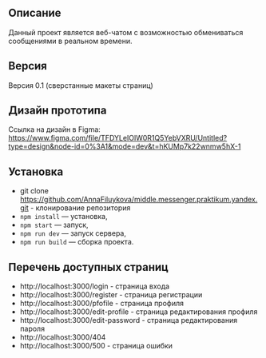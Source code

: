 ## Описание
Данный проект является веб-чатом с возможностью обмениваться сообщениями в реальном времени.  

## Версия
Версия 0.1 (сверстанные макеты страниц)

## Дизайн прототипа 
Ссылка на дизайн в Figma: https://www.figma.com/file/TFDYLeIOlW0R1Q5YebVXRU/Untitled?type=design&node-id=0%3A1&mode=dev&t=hKUMp7k22wnmw5hX-1

## Установка
- git clone https://github.com/AnnaFiluykova/middle.messenger.praktikum.yandex.git - клонирование репозитория
- `npm install` — установка,
- `npm start` — запуск,
- `npm run dev` — запуск сервера,
- `npm run build` — сборка проекта.

## Перечень доступных страниц
- http://localhost:3000/login - страница входа
- http://localhost:3000/register - страница регистрации
- http://localhost:3000/pfofile - страница профиля
- http://localhost:3000/edit-profile - страница редактирования профиля
- http://localhost:3000/edit-password - страница редактирования пароля
- http://localhost:3000/404
- http://localhost:3000/500 - страница ошибки

